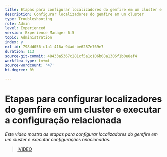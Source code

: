```yaml
---
title: Etapas para configurar localizadores do gemfire em um cluster e executar a configuração relacionada
description: Configurar localizadores do gemfire em um cluster
type: Troubleshooting
role: Admin
level: Experienced
version: Experience Manager 6.5
topic: Administration
index: y
exl-id: 798dd056-c1a1-416a-94ad-be6287e769e7
duration: 113
source-git-commit: 48433a5367c281cf5a1c106b08a1306f1b0e8ef4
workflow-type: tm+mt
source-wordcount: '47'
ht-degree: 0%

---
```


# Etapas para configurar localizadores do gemfire em um cluster e executar a configuração relacionada

*Este vídeo mostra as etapas para configurar localizadores do gemfire em um cluster e executar configurações relacionadas.*

>[!VIDEO](https://video.tv.adobe.com/v/335544?quality=12&learn=on)
